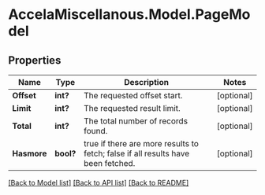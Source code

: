 # AccelaMiscellanous.Model.PageModel
## Properties

Name | Type | Description | Notes
------------ | ------------- | ------------- | -------------
**Offset** | **int?** | The requested offset start. | [optional] 
**Limit** | **int?** | The requested result limit. | [optional] 
**Total** | **int?** | The total number of records found. | [optional] 
**Hasmore** | **bool?** | true if there are more results to fetch; false if all results have been fetched. | [optional] 

[[Back to Model list]](../README.md#documentation-for-models) [[Back to API list]](../README.md#documentation-for-api-endpoints) [[Back to README]](../README.md)

